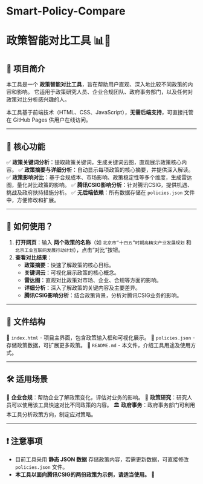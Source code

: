 # Smart-Policy-Compare
# 政策智能对比工具 📊📜

## 📌 项目简介
本工具是一个 **政策智能对比工具**，旨在帮助用户直观、深入地比较不同政策的内容和影响。
它适用于政策研究人员、企业合规团队、政府事务部门，以及任何对政策对比分析感兴趣的人。

本工具基于前端技术（HTML、CSS、JavaScript），**无需后端支持**，可直接托管在 GitHub Pages 供用户在线访问。

---

## 🎯 核心功能
✅ **政策关键词分析**：提取政策关键词，生成关键词云图，直观展示政策核心内容。
✅ **政策摘要与详细分析**：自动显示每项政策的核心摘要，并提供深入解读。
✅ **政策影响对比**：基于合规成本、市场影响、政策稳定性等多个维度，生成雷达图，量化对比政策的影响。
✅ **腾讯CSIG影响分析**：针对腾讯CSIG，提供机遇、挑战及政府扶持措施分析。
✅ **无后端依赖**：所有数据存储在 `policies.json` 文件中，方便修改和扩展。

---

## 🚀 如何使用？
1. **打开网页**：输入 **两个政策的名称**（如 `北京市“十四五”时期高精尖产业发展规划` 和 `北京工业互联网发展行动计划`），点击“对比”按钮。
2. **查看对比结果**：
   - **政策摘要**：快速了解政策的核心目标。
   - **关键词云**：可视化展示政策的核心概念。
   - **雷达图**：直观对比政策对市场、企业、合规等方面的影响。
   - **详细分析**：深入了解政策的关键内容及主要差异。
   - **腾讯CSIG影响分析**：结合政策背景，分析对腾讯CSIG业务的影响。

---

## 📂 文件结构
📁 `index.html` - 项目主界面，包含政策输入框和可视化展示。
📁 `policies.json` - 存储政策数据，可扩展更多政策。
📁 `README.md` - 本文件，介绍工具用途及使用方式。

---

## 🛠 适用场景
💼 **企业合规**：帮助企业了解政策变化，评估对业务的影响。
📖 **政策研究**：研究人员可以使用该工具快速对比不同政策的内容。
🏛 **政府事务**：政府事务部门可利用本工具分析政策方向，制定应对策略。

---

## ❗ 注意事项
- 目前工具采用 **静态 JSON 数据** 存储政策内容，若需更新数据，可直接修改 `policies.json` 文件。
- **本工具以面向腾讯CSIG的两份政策为示例，请适当使用。** 📌


